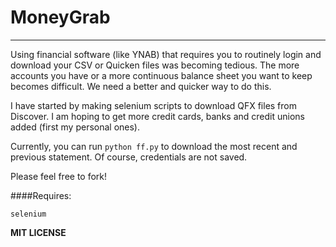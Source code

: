 # MoneyGrab
---
Using financial software (like YNAB) that requires you to routinely login and download your CSV or Quicken files was becoming tedious.  The more accounts you have or a more continuous balance sheet you want to keep becomes difficult.  We need a better and quicker way to do this.

I have started by making selenium scripts to download QFX files from Discover.  I am hoping to get more credit cards, banks and credit unions added (first my personal ones).

Currently, you can run ```python ff.py``` to download the most recent and previous statement.  Of course, credentials are not saved.

Please feel free to fork!

####Requires:

```selenium```

**MIT LICENSE**
